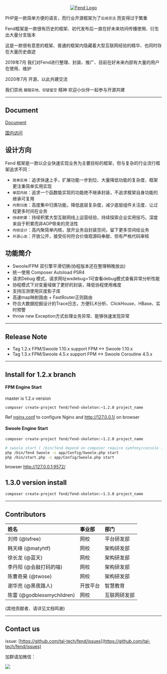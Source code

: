 
<p align="center"> 
 <a href="https://tal-tech.github.io/fend-doc/" target="_blank">
    <img src="http://static0.xesimg.com/tal-tech-pic/fend/assets/fend.png?raw=true"  alt="Fend Logo" align=center />
 </a> 
</p>

PHP是一款简单方便的语言，而行业开源框架为了`后续灵活` 而变得过于繁重

Fend框架是一款很有历史的框架、初代发布后一直在好未来坊间传播使用、衍生出大量分支版本 

这是一款很有意思的框架、普通的框架内隐藏着大型互联网经验的精华、也同时存在大量历史痕迹

2019年7月 我们对Fend进行整理、封装、推广、目前在好未来内部有大量的用户在使用、维护 

2020年7月 开源、以此共建交流 

我们崇尚 `脚踏实地、仰望星空` 精神 欢迎小伙伴一起参与开源共建

<hr /> 
 
## Document    
[Document](https://tal-tech.github.io/fend-doc/) 

[国内访问](https://www.yuque.com/tal-tech/fend/readme) 
 
## 设计方向

Fend 框架是一款以企业快速实现业务为主要目标的框架，但与复杂的行业流行框架追求不同： 
 * `简单实用`：追求快速上手，扩展功能一步到位、大量降低功能的复杂度、框架更注重简单实用实现
 * `单层内核`：追求一个函数能实现的功能绝不继承封装，不追求框架自身功能的继承可复用 
 * `内聚归类`：高度集中归类功能，降低底层复杂度，减少底层组件关注度、让过程更多时间在业务
 * `持续积累`：持续积累大型互联网线上运营经验，持续探索企业实用技巧，深度来自于积累而非AOP带来的灵活性
 * `内核设计`：高内聚简单内核，放开业务自封装空间，留下更多空间给业务
 * `开源心态`：开放公开，接受任何符合价值观源码奉献、但有严格代码审核
 
## 功能简介
 * Swoole/FPM 双引擎平滑切换(协程版本还在整理稍晚放出)
 * 统一使用 Composer Autoload PSR4
 * 请求Debug 模式，请求网址wxdebug=1可查看debug模式查看异常分析性能
 * 协程模式下对变量域做了更好的封装，降低协程使用难度
 * 支持压测使用灰度影子库
 * 高速map映射路由 + FastRouter正则路由
 * 符合大数据挖掘设计的Trace日志，方便ELK分析、ClickHouse、HBase、实时预警
 * throw new Exception方式处理业务异常、能够快速发现异常
 
<hr /> 

## Release Note
 * Tag 1.2.x FPM/Swoole 1.10.x support FPM \<-\> Swoole 1.10.x
 * Tag 1.3.x FPM/Swoole 4.5.x support FPM \<-\> Swoole Coroutine 4.5.x
 
<hr /> 

## Install for 1.2.x branch
 
#### FPM Engine Start
master is 1.2.x version 

```bash
composer create-project fend/fend-skeleton:~1.2.0 project_name
```

Ref [nginx.conf](nginx.conf) to configure Nginx and http://127.0.0.1/ on browser 
 
 
#### Swoole Engine Start

```bash
composer create-project fend/fend-skeleton:~1.2.0 project_name

# swoole start ( /bin/fend depend on composer require symfony/console )
php /bin/fend Swoole -c app/Config/Swoole.php start
php /bin/start.php -c app/Config/Swoole.php start
```

browser http://127.0.0.1:9572/ 
 
## 1.3.0 version install
```bash
composer create-project fend/fend-skeleton:~1.3.0 project_name
```
 
<hr /> 

## Contributors

|姓名|事业部|部门|
|:---| :--- |:---|
|刘帅 (@lsfree) |网校|平台研发部|
|韩天峰 (@matyhtf) |网校|架构研发部|
|徐长龙 (@蓝天)|网校|架构研发部|
|李丹阳 (@会敲打码的喵)|网校|架构研发部|
|陈曹奇昊 (@twose)|网校|架构研发部|
|谢华亮 (@黑夜路人)|开放平台|智慧教育|
|陈雷 (@godblessmychildren)|网校|互联网研发部|

(其他贡献者、请详见文档鸣谢)
 
<hr /> 

## Contact us
issue: [https://github.com/tal-tech/fend/issues](https://github.com/tal-tech/fend/issues) 

加群请加微信： 

![](http://static0.xesimg.com/tal-tech-pic/fend/assets/contactus.png)
